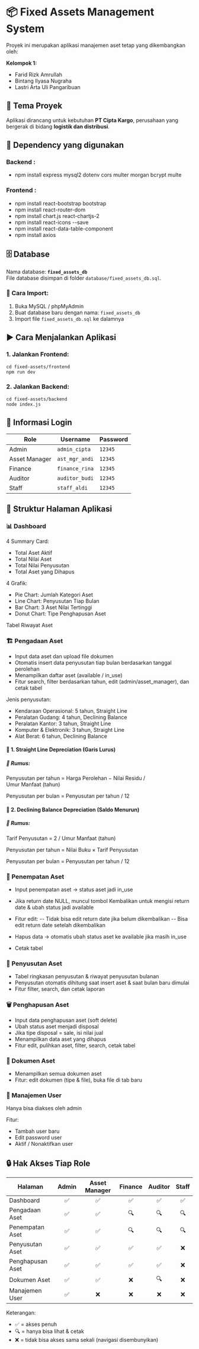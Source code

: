 # 📦 Fixed Assets Management System

Proyek ini merupakan aplikasi manajemen aset tetap yang dikembangkan oleh:

**Kelompok 1:**
- Farid Rizk Amrullah  
- Bintang Ilyasa Nugraha  
- Lastri Arta Uli Pangaribuan

## 🏢 Tema Proyek
Aplikasi dirancang untuk kebutuhan **PT Cipta Kargo**, perusahaan yang bergerak di bidang **logistik dan distribusi**.

## 📘 Dependency yang digunakan

### Backend :
- npm install express mysql2 dotenv cors multer morgan bcrypt multe

### Frontend :
- npm install react-bootstrap bootstrap
- npm install react-router-dom
- npm install chart.js react-chartjs-2
- npm install react-icons --save
- npm install react-data-table-component
- npm install axios

## 🗄️ Database
Nama database: **`fixed_assets_db`**  
File database disimpan di folder `database/fixed_assets_db.sql`.

### 🎯 Cara Import:
1. Buka MySQL / phpMyAdmin
2. Buat database baru dengan nama: `fixed_assets_db`
3. Import file `fixed_assets_db.sql` ke dalamnya

## ▶️ Cara Menjalankan Aplikasi

### 1. Jalankan **Frontend**:
```
cd fixed-assets/frontend
npm run dev
```

### 2. Jalankan **Backend**:
```
cd fixed-assets/backend
node index.js
```

## 🔐 Informasi Login
| Role          | Username       | Password |
| ------------- | -------------- | -------- |
| Admin         | `admin_cipta`  | `12345`  |
| Asset Manager | `ast_mgr_andi` | `12345`  |
| Finance       | `finance_rina` | `12345`  |
| Auditor       | `auditor_budi` | `12345`  |
| Staff         | `staff_aldi`   | `12345`  |

## 🧭 Struktur Halaman Aplikasi
### 📊 Dashboard
4 Summary Card:
- Total Aset Aktif
- Total Nilai Aset
- Total Nilai Penyusutan
- Total Aset yang Dihapus

4 Grafik:
- Pie Chart: Jumlah Kategori Aset
- Line Chart: Penyusutan Tiap Bulan
- Bar Chart: 3 Aset Nilai Tertinggi
- Donut Chart: Tipe Penghapusan Aset

Tabel Riwayat Aset

### 🏗️ Pengadaan Aset
- Input data aset dan upload file dokumen
- Otomatis insert data penyusutan tiap bulan berdasarkan tanggal perolehan
- Menampilkan daftar aset (available / in_use)
- Fitur search, filter berdasarkan tahun, edit (admin/asset_manager), dan cetak tabel

Jenis penyusutan:
- Kendaraan Operasional: 5 tahun, Straight Line
- Peralatan Gudang: 4 tahun, Declining Balance
- Peralatan Kantor: 3 tahun, Straight Line
- Komputer & Elektronik: 3 tahun, Straight Line
- Alat Berat: 6 tahun, Declining Balance

#### 📘 1. Straight Line Depreciation (Garis Lurus)
##### 🧮 Rumus:
Penyusutan per tahun = Harga Perolehan − Nilai Residu / Umur Manfaat (tahun)

Penyusutan per bulan = Penyusutan per tahun / 12


#### 📘 2. Declining Balance Depreciation (Saldo Menurun)
##### 🧮 Rumus:
Tarif Penyusutan = 2 / Umur Manfaat (tahun)

Penyusutan per tahun = Nilai Buku × Tarif Penyusutan

Penyusutan per bulan = Penyusutan per tahun / 12

### 🧾 Penempatan Aset
- Input penempatan aset → status aset jadi in_use
- Jika return date NULL, muncul tombol Kembalikan untuk mengisi return date & ubah status jadi available

- Fitur edit:
-- Tidak bisa edit return date jika belum dikembalikan
-- Bisa edit return date setelah dikembalikan

- Hapus data → otomatis ubah status aset ke available jika masih in_use
- Cetak tabel

### 🧮 Penyusutan Aset
- Tabel ringkasan penyusutan & riwayat penyusutan bulanan
- Penyusutan otomatis dihitung saat insert aset & saat bulan baru dimulai
- Fitur filter, search, dan cetak laporan

### 🗑️ Penghapusan Aset
- Input data penghapusan aset (soft delete)
- Ubah status aset menjadi disposal
- Jika tipe disposal = sale, isi nilai jual
- Menampilkan data aset yang dihapus
- Fitur edit, pulihkan aset, filter, search, cetak tabel

### 📂 Dokumen Aset
- Menampilkan semua dokumen aset
- Fitur: edit dokumen (tipe & file), buka file di tab baru

### 👤 Manajemen User
Hanya bisa diakses oleh admin

Fitur:
- Tambah user baru
- Edit password user
- Aktif / Nonaktifkan user

## 🔒 Hak Akses Tiap Role
| Halaman          | Admin | Asset Manager | Finance | Auditor | Staff |
| ---------------- | :---: | :-----------: | :-----: | :-----: | :---: |
| Dashboard        |   ✅   |       ✅       |    ✅    |    ✅    |   ✅   |
| Pengadaan Aset   |   ✅   |       ✅       |    🔍   |    🔍   |   🔍  |
| Penempatan Aset  |   ✅   |       ✅       |    🔍   |    🔍   |   🔍  |
| Penyusutan Aset  |   ✅   |       ✅       |    ✅    |    ✅    |   ❌   |
| Penghapusan Aset |   ✅   |       ✅       |    ✅    |    ✅    |   ❌   |
| Dokumen Aset     |   ✅   |       ✅       |    ❌    |    🔍   |   ❌   |
| Manajemen User   |   ✅   |       ❌       |    ❌    |    ❌    |   ❌   |

Keterangan:

- ✅ = akses penuh
- 🔍 = hanya bisa lihat & cetak
- ❌ = tidak bisa akses sama sekali (navigasi disembunyikan)
